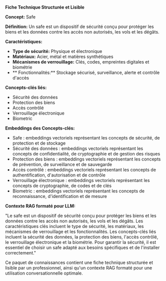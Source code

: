 **Fiche Technique Structurée et Lisible**

**Concept:** Safe

**Définition:** Un safe est un dispositif de sécurité conçu pour protéger les biens et les données contre les accès non autorisés, les vols et les dégâts.

**Caractéristiques:**

* **Type de sécurité:** Physique et électronique
* **Matériaux:** Acier, métal et matières synthétiques
* **Mécanismes de verrouillage:** Clés, codes, empreintes digitales et biométrie
* ** Fonctionnalités:** Stockage sécurisé, surveillance, alerte et contrôle d'accès

**Concepts-clés liés:**

* Sécurité des données
* Protection des biens
* Accès contrôlé
* Verrouillage électronique
* Biometric

**Embeddings des Concepts-clés:**

* Safe : embeddings vectoriels représentant les concepts de sécurité, de protection et de stockage
* Sécurité des données : embeddings vectoriels représentant les concepts de confidentialité, de cryptographie et de gestion des risques
* Protection des biens : embeddings vectoriels représentant les concepts de prévention, de surveillance et de sauvegarde
* Accès contrôlé : embeddings vectoriels représentant les concepts de authentification, d'autorisation et de contrôle
* Verrouillage électronique : embeddings vectoriels représentant les concepts de cryptographie, de codes et de clés
* Biometric : embeddings vectoriels représentant les concepts de reconnaissance, d'identification et de mesure

**Contexte RAG formaté pour LLM:**

"Le safe est un dispositif de sécurité conçu pour protéger les biens et les données contre les accès non autorisés, les vols et les dégâts. Les caractéristiques clés incluent le type de sécurité, les matériaux, les mécanismes de verrouillage et les fonctionnalités. Les concepts-clés liés incluent la sécurité des données, la protection des biens, l'accès contrôlé, le verrouillage électronique et la biométrie. Pour garantir la sécurité, il est essentiel de choisir un safe adapté aux besoins spécifiques et de l'installer correctement."

 Ce paquet de connaissances contient une fiche technique structurée et lisible par un professionnel, ainsi qu'un contexte RAG formaté pour une utilisation conversationnelle optimale.